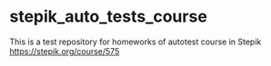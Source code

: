# stepik_auto_tests_course
This is a test repository for homeworks of autotest course in Stepik
https://stepik.org/course/575

